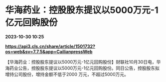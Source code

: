 # 华海药业：控股股东提议以5000万元-1亿元回购股份

**2023-10-30 10:25**

**https://api3.cls.cn/share/article/1501732?os=web&sv=7.7.5&app=CailianpressWeb**

【华海药业：控股股东提议以5000万元-1亿元回购股份】财联社10月30日电，华海药业公告，控股股东提议以5000万元-1亿元回购股份。同日公告，控股股东拟增持公司股份，增持金额不低于2000 万元，不超过5000万元。